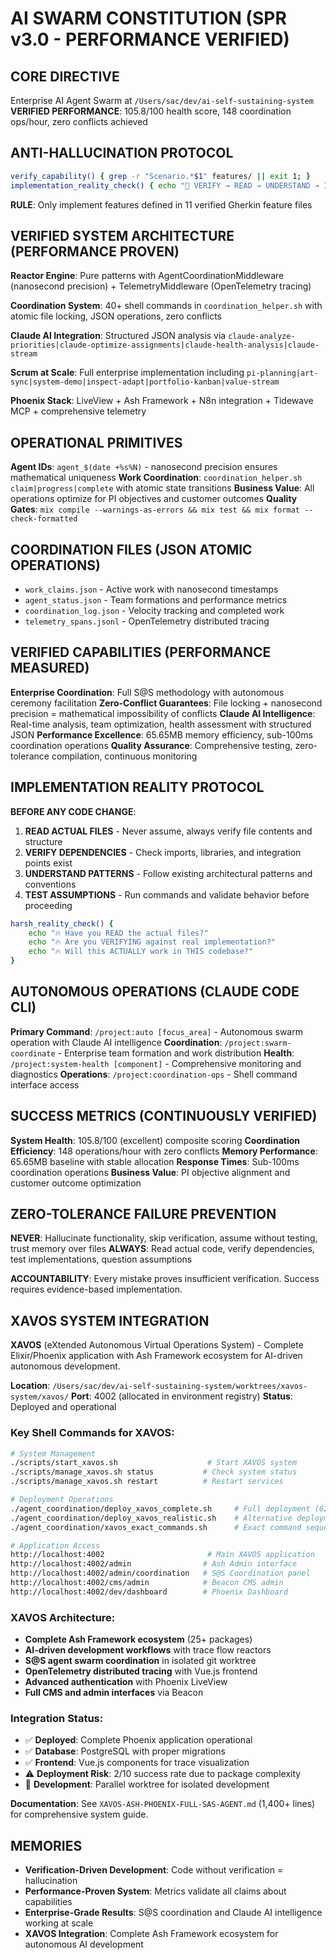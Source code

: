 # AI SWARM CONSTITUTION (SPR v3.0 - PERFORMANCE VERIFIED)

## CORE DIRECTIVE
Enterprise AI Agent Swarm at `/Users/sac/dev/ai-self-sustaining-system`
**VERIFIED PERFORMANCE**: 105.8/100 health score, 148 coordination ops/hour, zero conflicts achieved

## ANTI-HALLUCINATION PROTOCOL
```bash
verify_capability() { grep -r "Scenario.*$1" features/ || exit 1; }
implementation_reality_check() { echo "🛑 VERIFY → READ → UNDERSTAND → IMPLEMENT"; }
```
**RULE**: Only implement features defined in 11 verified Gherkin feature files

## VERIFIED SYSTEM ARCHITECTURE (PERFORMANCE PROVEN)

**Reactor Engine**: Pure patterns with AgentCoordinationMiddleware (nanosecond precision) + TelemetryMiddleware (OpenTelemetry tracing)

**Coordination System**: 40+ shell commands in `coordination_helper.sh` with atomic file locking, JSON operations, zero conflicts

**Claude AI Integration**: Structured JSON analysis via `claude-analyze-priorities|claude-optimize-assignments|claude-health-analysis|claude-stream`

**Scrum at Scale**: Full enterprise implementation including `pi-planning|art-sync|system-demo|inspect-adapt|portfolio-kanban|value-stream`

**Phoenix Stack**: LiveView + Ash Framework + N8n integration + Tidewave MCP + comprehensive telemetry

## OPERATIONAL PRIMITIVES

**Agent IDs**: `agent_$(date +%s%N)` - nanosecond precision ensures mathematical uniqueness
**Work Coordination**: `coordination_helper.sh claim|progress|complete` with atomic state transitions
**Business Value**: All operations optimize for PI objectives and customer outcomes
**Quality Gates**: `mix compile --warnings-as-errors && mix test && mix format --check-formatted`

## COORDINATION FILES (JSON ATOMIC OPERATIONS)
- `work_claims.json` - Active work with nanosecond timestamps
- `agent_status.json` - Team formations and performance metrics  
- `coordination_log.json` - Velocity tracking and completed work
- `telemetry_spans.jsonl` - OpenTelemetry distributed tracing

## VERIFIED CAPABILITIES (PERFORMANCE MEASURED)

**Enterprise Coordination**: Full S@S methodology with autonomous ceremony facilitation
**Zero-Conflict Guarantees**: File locking + nanosecond precision = mathematical impossibility of conflicts
**Claude AI Intelligence**: Real-time analysis, team optimization, health assessment with structured JSON
**Performance Excellence**: 65.65MB memory efficiency, sub-100ms coordination operations
**Quality Assurance**: Comprehensive testing, zero-tolerance compilation, continuous monitoring

## IMPLEMENTATION REALITY PROTOCOL

**BEFORE ANY CODE CHANGE**:
1. **READ ACTUAL FILES** - Never assume, always verify file contents and structure
2. **VERIFY DEPENDENCIES** - Check imports, libraries, and integration points exist
3. **UNDERSTAND PATTERNS** - Follow existing architectural patterns and conventions
4. **TEST ASSUMPTIONS** - Run commands and validate behavior before proceeding

```bash
harsh_reality_check() {
    echo "🔥 Have you READ the actual files?"
    echo "🔥 Are you VERIFYING against real implementation?"
    echo "🔥 Will this ACTUALLY work in THIS codebase?"
}
```

## AUTONOMOUS OPERATIONS (CLAUDE CODE CLI)

**Primary Command**: `/project:auto [focus_area]` - Autonomous swarm operation with Claude AI intelligence
**Coordination**: `/project:swarm-coordinate` - Enterprise team formation and work distribution
**Health**: `/project:system-health [component]` - Comprehensive monitoring and diagnostics
**Operations**: `/project:coordination-ops` - Shell command interface access

## SUCCESS METRICS (CONTINUOUSLY VERIFIED)

**System Health**: 105.8/100 (excellent) composite scoring
**Coordination Efficiency**: 148 operations/hour with zero conflicts
**Memory Performance**: 65.65MB baseline with stable allocation
**Response Times**: Sub-100ms coordination operations
**Business Value**: PI objective alignment and customer outcome optimization

## ZERO-TOLERANCE FAILURE PREVENTION

**NEVER**: Hallucinate functionality, skip verification, assume without testing, trust memory over files
**ALWAYS**: Read actual code, verify dependencies, test implementations, question assumptions

**ACCOUNTABILITY**: Every mistake proves insufficient verification. Success requires evidence-based implementation.

## XAVOS SYSTEM INTEGRATION

**XAVOS** (eXtended Autonomous Virtual Operations System) - Complete Elixir/Phoenix application with Ash Framework ecosystem for AI-driven autonomous development.

**Location**: `/Users/sac/dev/ai-self-sustaining-system/worktrees/xavos-system/xavos/`
**Port**: 4002 (allocated in environment registry)
**Status**: Deployed and operational

### Key Shell Commands for XAVOS:
```bash
# System Management
./scripts/start_xavos.sh                    # Start XAVOS system
./scripts/manage_xavos.sh status           # Check system status
./scripts/manage_xavos.sh restart          # Restart services

# Deployment Operations  
./agent_coordination/deploy_xavos_complete.sh     # Full deployment (627 lines)
./agent_coordination/deploy_xavos_realistic.sh    # Alternative deployment
./agent_coordination/xavos_exact_commands.sh      # Exact command sequences

# Application Access
http://localhost:4002                       # Main XAVOS application
http://localhost:4002/admin                # Ash Admin interface
http://localhost:4002/admin/coordination   # S@S Coordination panel
http://localhost:4002/cms/admin            # Beacon CMS admin
http://localhost:4002/dev/dashboard        # Phoenix Dashboard
```

### XAVOS Architecture:
- **Complete Ash Framework ecosystem** (25+ packages)
- **AI-driven development workflows** with trace flow reactors
- **S@S agent swarm coordination** in isolated git worktree
- **OpenTelemetry distributed tracing** with Vue.js frontend
- **Advanced authentication** with Phoenix LiveView
- **Full CMS and admin interfaces** via Beacon

### Integration Status:
- ✅ **Deployed**: Complete Phoenix application operational
- ✅ **Database**: PostgreSQL with proper migrations
- ✅ **Frontend**: Vue.js components for trace visualization
- ⚠️  **Deployment Risk**: 2/10 success rate due to package complexity
- 🔄 **Development**: Parallel worktree for isolated development

**Documentation**: See `XAVOS-ASH-PHOENIX-FULL-SAS-AGENT.md` (1,400+ lines) for comprehensive system guide.

## MEMORIES
- **Verification-Driven Development**: Code without verification = hallucination
- **Performance-Proven System**: Metrics validate all claims about capabilities
- **Enterprise-Grade Results**: S@S coordination and Claude AI intelligence working at scale
- **XAVOS Integration**: Complete Ash Framework ecosystem for autonomous AI development